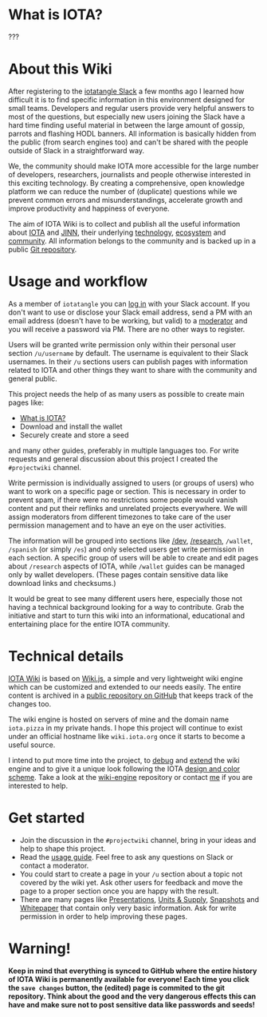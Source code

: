 <!-- TITLE: Welcome to the IOTA Wiki -->
<!-- SUBTITLE: A knowledge platform for the IOTA ledger. -->

# What is IOTA?
???
# About this Wiki
After registering to the [iotatangle Slack](/community/slack) a few months ago I learned how difficult it is to find specific information in this environment designed for small teams. Developers and regular users provide very helpful answers to most of the questions, but especially new users joining the Slack have a hard time finding useful material in between the large amount of gossip, parrots and flashing HODL banners. All information is basically hidden from the public (from search engines too) and can't be shared with the people outside of Slack in a straightforward way.

We, the community should make IOTA more accessible for the large number of developers, researchers, journalists and people otherwise interested in this exciting technology. By creating a comprehensive, open knowledge platform we can reduce the number of (duplicate) questions while we prevent common errors and misunderstandings, accelerate growth and improve productivity and happiness of everyone.

The aim of IOTA Wiki is to collect and publish all the useful information about [IOTA](/iota) and [JINN](/jinn), their underlying [technology](/research), [ecosystem](/p) and [community](/community). All information belongs to the community and is backed up in a public [Git repository](https://github.com/iotapizza/iota-wiki).
# Usage and workflow
As a member of `iotatangle` you can [log in](/login) with your Slack account. If you don't want to use or disclose your Slack email address, send a PM with an email address (doesn't have to be working, but valid) to a [moderator](/wiki/moderators) and you will receive a password via PM. There are no other ways to register.

Users will be granted write permission only within their personal user section `/u/username` by default. The username is equivalent to their Slack usernames. In their `/u` sections users can publish pages with information related to IOTA and other things they want to share with the community and general public.

This project needs the help of as many users as possible to create main pages like:
* [What is IOTA?](/iota/about-iota)
* Download and install the wallet
* Securely create and store a seed

and many other guides, preferably in multiple languages too. For write requests and general discussion about this project I created the `#projectwiki` channel.

Write permission is individually assigned to users (or groups of users) who want to work on a specific page or section. This is necessary in order to prevent spam, if there were no restrictions some people would vanish content and put their reflinks and unrelated projects everywhere. We will assign moderators from different timezones to take care of the user permission management and to have an eye on the user activities.

The information will be grouped into sections like [/dev](/dev), [/research](/research), `/wallet`, `/spanish` (or simply `/es`)  and only selected users get write permission in each section. A specific group of users will be able to create and edit pages about `/research` aspects of IOTA, while `/wallet` guides can be managed only by wallet developers. (These pages contain sensitive data like download links and checksums.)

It would be great to see many different users here, especially those not having a technical background looking for a way to contribute. Grab the initiative and start to turn this wiki into an informational, educational and entertaining place for the entire IOTA community.
# Technical details
[IOTA Wiki](/wiki) is based on [Wiki.js](https://github.com/Requarks/wiki), a simple and very lightweight wiki engine which can be customized and extended to our needs easily. The entire content is archived in a [public repository on GitHub](https://github.com/iotapizza/iota-wiki) that keeps track of the changes too.

The wiki engine is hosted on servers of mine and the domain name `iota.pizza` in my private hands. I hope this project will continue to exist under an official hostname like `wiki.iota.org` once it starts to become a useful source. 

I intend to put more time into the project, to [debug](/wiki/known-issues) and [extend](/wiki/to-do) the wiki engine and to give it a unique look following the IOTA [design and color scheme](/dev/resources-designer#design-color-schemes). Take a look at the [wiki-engine](https://github.com/iotapizza/wiki-engine) repository or contact [me](/u/cymon) if you are interested to help.
# Get started
* Join the discussion in the  `#projectwiki` channel, bring in your ideas and help to shape this project.
* Read the [usage guide](/wiki/usage). Feel free to ask any questions on Slack or contact a moderator.
* You could start to create a page in your `/u` section about a topic not covered by the wiki yet. Ask other users for feedback and move the page to a proper section once you are happy with the result.
* There are many pages like [Presentations](/marketing/presentations), [Units & Supply](/iota/units-supply), [Snapshots](/dev/snapshots) and [Whitepaper](/research/whitepaper) that contain only very basic information. Ask for write permission in order to help improving these pages.
# Warning!
**Keep in mind that everything is synced to GitHub where the entire history of IOTA Wiki is permanently available for everyone! Each time you click the `save changes` button, the (edited) page is commited to the git repository. Think about the good and the very dangerous effects this can have and make sure not to post sensitive data like passwords and seeds!**